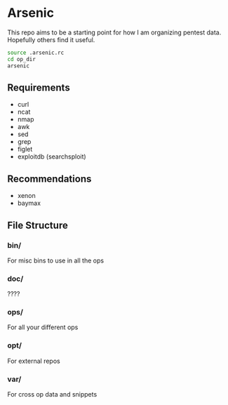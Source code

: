 # Arsenic

This repo aims to be a starting point for how I am organizing pentest data. Hopefully others find it useful.

```bash
source .arsenic.rc
cd op_dir
arsenic

```

## Requirements

- curl
- ncat
- nmap
- awk
- sed
- grep
- figlet
- exploitdb (searchsploit)

## Recommendations

- xenon
- baymax

## File Structure

### bin/

For misc bins to use in all the ops

### doc/

????

### ops/

For all your different ops

### opt/

For external repos

### var/

For cross op data and snippets
